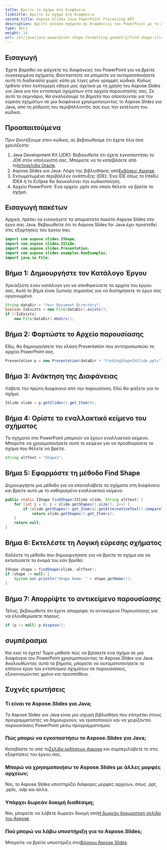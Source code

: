 ```yaml
---
title: Βρείτε το σχήμα στη διαφάνεια
linktitle: Βρείτε το σχήμα στη διαφάνεια
second_title: Aspose.Slides Java PowerPoint Processing API
description: Βρείτε εύκολα σχήματα σε διαφάνειες του PowerPoint με το Aspose.Slides για Java. Ακολουθήστε τον βήμα προς βήμα οδηγό μας για μια απρόσκοπτη εμπειρία κωδικοποίησης.
type: docs
weight: 14
url: /el/java/java-powerpoint-shape-formatting-geometry/find-shape-slide-powerpoint/
---
```

## Εισαγωγή
Έχετε βαρεθεί να ψάχνετε τις διαφάνειες του PowerPoint για να βρείτε συγκεκριμένα σχήματα; Φανταστείτε να μπορείτε να αυτοματοποιήσετε αυτή τη διαδικασία χωρίς κόπο με λίγες μόνο γραμμές κώδικα. Καλώς ήρθατε στον λεπτομερή οδηγό μας σχετικά με τη χρήση του Aspose.Slides για Java για τον εντοπισμό σχημάτων στα αρχεία παρουσίασής σας. Σε αυτό το σεμινάριο, θα αναλύσουμε τα βήματα που απαιτούνται για την εύρεση σχημάτων σε μια διαφάνεια χρησιμοποιώντας το Aspose.Slides για Java, από τη ρύθμιση του περιβάλλοντός σας έως την εκτέλεση του κώδικα.
## Προαπαιτούμενα
Πριν βουτήξουμε στον κώδικα, ας βεβαιωθούμε ότι έχετε όλα όσα χρειάζεστε:
1.  Java Development Kit (JDK): Βεβαιωθείτε ότι έχετε εγκαταστήσει το JDK στον υπολογιστή σας. Μπορείτε να το κατεβάσετε από το[Ιστοσελίδα Oracle](https://www.oracle.com/java/technologies/javase-downloads.html).
2.  Aspose.Slides για Java: Λήψη της βιβλιοθήκης από[Εκδόσεις Aspose](https://releases.aspose.com/slides/java/).
3. Ενσωματωμένο περιβάλλον ανάπτυξης (IDE): Ένα IDE όπως το IntelliJ IDEA ή το Eclipse θα διευκολύνει την κωδικοποίηση.
4. Αρχείο PowerPoint: Ένα αρχείο .pptx στο οποίο θέλετε να βρείτε το σχήμα.
## Εισαγωγή πακέτων
Αρχικά, πρέπει να εισαγάγετε τα απαραίτητα πακέτα Aspose.Slides στο έργο σας Java. Βεβαιωθείτε ότι το Aspose.Slides for Java έχει προστεθεί στις εξαρτήσεις του έργου σας.
```java
import com.aspose.slides.IShape;
import com.aspose.slides.ISlide;
import com.aspose.slides.Presentation;
import com.aspose.slides.examples.RunExamples;
import java.io.File;
```
## Βήμα 1: Δημιουργήστε τον Κατάλογο Έργου
Χρειάζεστε έναν κατάλογο για να αποθηκεύσετε τα αρχεία του έργου σας. Αυτό το βήμα είναι ζωτικής σημασίας για να διατηρήσετε το έργο σας οργανωμένο.
```java
String dataDir = "Your Document Directory";
boolean IsExists = new File(dataDir).exists();
if (!IsExists)
    new File(dataDir).mkdirs();
```
## Βήμα 2: Φορτώστε το Αρχείο παρουσίασης
Εδώ, θα δημιουργήσετε την κλάση Presentation που αντιπροσωπεύει το αρχείο PowerPoint σας.
```java
Presentation p = new Presentation(dataDir + "FindingShapeInSlide.pptx");
```
## Βήμα 3: Ανάκτηση της Διαφάνειας
Λάβετε την πρώτη διαφάνεια από την παρουσίαση. Εδώ θα ψάξετε για το σχήμα.
```java
ISlide slide = p.getSlides().get_Item(0);
```
## Βήμα 4: Ορίστε το εναλλακτικό κείμενο του σχήματος
Τα σχήματα στο PowerPoint μπορούν να έχουν εναλλακτικό κείμενο. Μπορείτε να χρησιμοποιήσετε αυτό το κείμενο για να προσδιορίσετε το σχήμα που θέλετε να βρείτε.
```java
String altText = "Shape1";
```
## Βήμα 5: Εφαρμόστε τη μέθοδο Find Shape
Δημιουργήστε μια μέθοδο για να επαναλάβετε τα σχήματα στη διαφάνεια και βρείτε αυτό με το καθορισμένο εναλλακτικό κείμενο.
```java
public static IShape findShape(ISlide slide, String alttext) {
    for (int i = 0; i < slide.getShapes().size(); i++) {
        if (slide.getShapes().get_Item(i).getAlternativeText().compareTo(alttext) == 0)
            return slide.getShapes().get_Item(i);
    }
    return null;
}
```
## Βήμα 6: Εκτελέστε τη Λογική εύρεσης σχήματος
Καλέστε τη μέθοδο που δημιουργήσατε για να βρείτε το σχήμα και να εκτυπώσετε το όνομά του εάν βρεθεί.
```java
IShape shape = findShape(slide, altText);
if (shape != null) {
    System.out.println("Shape Name: " + shape.getName());
}
```
## Βήμα 7: Απορρίψτε το αντικείμενο παρουσίασης
Τέλος, βεβαιωθείτε ότι έχετε απορρίψει το αντικείμενο Παρουσίασης για να ελευθερώσετε πόρους.
```java
if (p != null) p.dispose();
```
## συμπέρασμα
Και εκεί το έχετε! Τώρα μάθατε πώς να βρίσκετε ένα σχήμα σε μια διαφάνεια του PowerPoint χρησιμοποιώντας το Aspose.Slides για Java. Ακολουθώντας αυτά τα βήματα, μπορείτε να αυτοματοποιήσετε το επίπονο έργο του εντοπισμού σχημάτων σε παρουσιάσεις, εξοικονομώντας χρόνο και προσπάθεια.
## Συχνές ερωτήσεις
### Τι είναι το Aspose.Slides για Java;
Το Aspose.Slides για Java είναι μια ισχυρή βιβλιοθήκη που επιτρέπει στους προγραμματιστές να δημιουργούν, να τροποποιούν και να χειρίζονται παρουσιάσεις PowerPoint μέσω προγραμματισμού.
### Πώς μπορώ να εγκαταστήσω το Aspose.Slides για Java;
 Κατεβάστε το από το[Σελίδα εκδόσεων Aspose](https://releases.aspose.com/slides/java/) και συμπεριλάβετέ το στις εξαρτήσεις του έργου σας.
### Μπορώ να χρησιμοποιήσω το Aspose.Slides με άλλες μορφές αρχείων;
Ναι, το Aspose.Slides υποστηρίζει διάφορες μορφές αρχείων, όπως .ppt, .pptx, .odp και άλλα.
### Υπάρχει δωρεάν δοκιμή διαθέσιμη;
 Ναι, μπορείτε να λάβετε δωρεάν δοκιμή από[Η δωρεάν δοκιμαστική σελίδα του Aspose](https://releases.aspose.com/).
### Πού μπορώ να λάβω υποστήριξη για το Aspose.Slides;
 Μπορείτε να βρείτε υποστήριξη στο[Φόρουμ Aspose Slides](https://forum.aspose.com/c/slides/11).